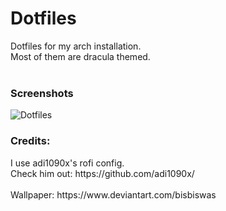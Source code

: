 # Dotfiles
Dotfiles for my arch installation.<br>
Most of them are dracula themed.<br>
<br>
<h3>Screenshots<br></h3>
  
![Dotfiles](https://cdn.discordapp.com/attachments/831056036969840671/879954686839492608/unknown.png)

<h3>Credits:</h3>
I use adi1090x's rofi config.<br>
Check him out: https://github.com/adi1090x/<br>
<br>
Wallpaper:
https://www.deviantart.com/bisbiswas
